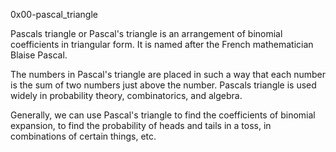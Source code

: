 0x00-pascal_triangle

Pascals triangle or Pascal's triangle is an arrangement of binomial coefficients in triangular form. It is named after the French mathematician Blaise Pascal. 

The numbers in Pascal's triangle are placed in such a way that each number is the sum of two numbers just above the number. Pascals triangle is used widely in probability theory, combinatorics, and algebra.

Generally, we can use Pascal's triangle to find the coefficients of binomial expansion, to find the probability of heads and tails in a toss, in combinations of certain things, etc.